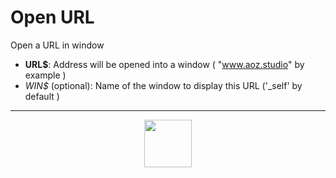 # Open URL
Open a URL in window
- **URL&dollar;**: Address will be opened into a window ( "www.aoz.studio" by example )
- _WIN&dollar;_ (optional): Name of the window to display this URL ('_self' by default )
---
<p align="center"><img valign="middle" width="76px" src="https://drive.google.com/uc?export=view&id=1c2KO0LJpvMS9X9CAGV6dOfciR7OWhdKA" /></p>